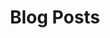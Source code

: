 ---
layout: posts
author_profile: true
permalink: /blog/
title: Blog Posts
tags: [blog]
modified: 1-9-1400
comments: true
---